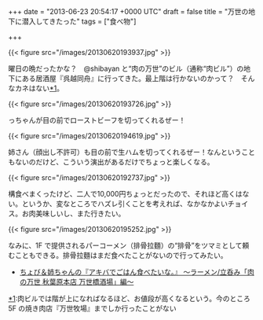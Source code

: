 
+++
date = "2013-06-23 20:54:17 +0000 UTC"
draft = false
title = "万世の地下に潜入してきたった"
tags = ["食べ物"]

+++


{{< figure src="/images/20130620193937.jpg"  >}}

曜日の晩だったかな？　@shibayan と“肉の万世”のビル（通称“肉ビル”）の地下にある居酒屋『呉越同舟』に行ってきた。最上階は行かないのかって？　そんなカネはない<a href="#f1" name="fn1" title="肉ビルでは階が上になればなるほど、お値段が高くなるという。今のところ 5F の焼き肉店『万世牧場』までしか行ったことがない">*1</a>。

{{< figure src="/images/20130620193726.jpg"  >}}

っちゃんが目の前でローストビーフを切ってくれるぜー！

{{< figure src="/images/20130620194619.jpg"  >}}

姉さん（顔出し不許可）も目の前で生ハムを切ってくれるぜー！なんということもないのだけど、こういう演出があるだけでちょっと楽しくなる。

{{< figure src="/images/20130620192737.jpg"  >}}

構食べまくったけど、二人で10,000円ちょっとだったので、それほど高くはない。というか、変なところでハズレ引くことを考えれば、なかなかよいチョイス。お肉美味しいし、また行きたい。

{{< figure src="/images/20130620195252.jpg"  >}}

なみに、1F で提供されるパーコーメン（排骨拉麵）の“排骨”をツマミとして頼むこともできる。排骨拉麵はまだ食べたことがないので行ってみたい。

<ul>
<li><a href="http://akiba-pc.watch.impress.co.jp/hotline/20121013/etc_comic1.html">ちょび＆姉ちゃんの『アキバでごはん食べたいな。』 〜ラーメン/立呑み「肉の万世 秋葉原本店 万世橋酒場」編〜</a></li>
</ul><div class="footnote">
<a href="#fn1" name="f1" class="footnote-number">*1</a><span class="footnote-delimiter">:</span><span class="footnote-text">肉ビルでは階が上になればなるほど、お値段が高くなるという。今のところ 5F の焼き肉店『万世牧場』までしか行ったことがない</span>
</div>


